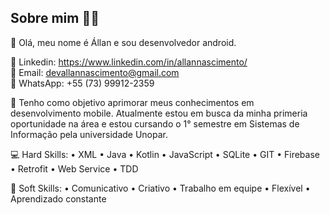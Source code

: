 ## Sobre mim 👨🏽
👋 Olá, meu nome é Állan e sou desenvolvedor android.

💼 Linkedin: https://www.linkedin.com/in/allannascimento/  
📧 Email: devallannascimento@gmail.com  
📱 WhatsApp: +55 (73) 99912-2359

👊 Tenho como objetivo aprimorar meus conhecimentos em desenvolvimento mobile. Atualmente estou em busca da minha primeria oportunidade na área e estou cursando o 1° semestre em Sistemas de Informação pela universidade Unopar.

💻 Hard Skills: • XML • Java • Kotlin • JavaScript • SQLite • GIT • Firebase • Retrofit • Web Service • TDD

🔄 Soft Skills: • Comunicativo • Criativo • Trabalho em equipe • Flexível • Aprendizado constante

